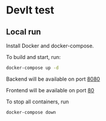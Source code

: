 # DevIt test

## Local run

Install Docker and docker-compose.

To build and start, run:

```bash
docker-compose up -d
```

Backend will be available on port [8080](http://localhost:8080)

Frontend will be available on port [80](http://localhost)

To stop all containers, run

```bash
docker-compose down
```
